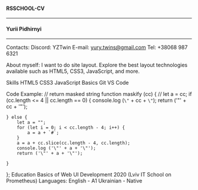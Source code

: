 #### RSSCHOOL-CV
-----
#### Yurii Pidhirnyi
-----
Contacts:
Discord: YZTwin
E-mail: yury.twins@gmail.com
Tel: +38068 987 6321

About myself: 
I want to do site layout. Explore the best layout technologies available such as HTML5, CSS3, JavaScript, and more.

Skills
HTML5
CSS3
JavaScript Basics
Git
VS Code

Code Example:
// return masked string
function maskify (cc) {
    // let a = cc;
    if (cc.length <= 4 || cc.length == 0) {
        console.log (`\"` + cc + `\"`);
        return ('\"' + cc + '\"');
        
    } else {
        let a = "";
        for (let i = 0; i < cc.length - 4; i++) {
            a = a + `#`;
        }
        a = a + cc.slice(cc.length - 4, cc.length);
        console.log ('\"' + a + '\"');
        return ('\"' + a + '\"');
        
    }
};
Education
Basics of Web UI Development 2020 (Lviv IT School on Prometheus)
Languages:
English - A1
Ukrainian - Native